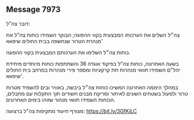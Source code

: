 ## Message 7973

דובר צה"ל:

צה״ל השלים את הערכותו המבצעית בקווי ההפוגה; הבוקר השמידו כוחות צה"ל את מנהרת הטרור שנחשפה בבית החולים שיפאא'

כוחות צה״ל השלימו את הערכותם המבצעית בקווי ההפוגה.

בשעה האחרונה, כוחות צה"ל בפיקוד אוגדה 36 והשתתפות כוחות מיוחדים מיחידת יהל"ם השמידו תוואי מנהרות תת קרקעיות ומספר פירי מנהרות במרחב בית החולים שיפאא'.

במהלך היממה האחרונה המשיכו כוחות צה״ל ביבשה, באוויר ובים להשמיד מטרות טרור ולפעול בשטחים השונים לאיתור וסריקת מבנים חשודים תוך התקלות עם מחבלים, הכוחות השמידו תוואי מנהור שזוהו בימים האחרונים.

מצורף תיעוד מתקיפות צה"ל ברצועה: https://bit.ly/3GfKiLC

